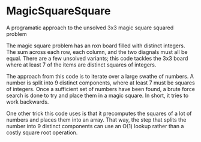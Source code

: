 # MagicSquareSquare
A programatic approach to the unsolved 3x3 magic square squared problem

The magic square problem has an nxn board filled with distinct integers. The sum across each row, each column, and the two diagnals must all be equal. There are a few unsolved variants; this code tackles the 3x3 board where at least 7 of the items are distinct squares of integers.

The approach from this code is to iterate over a large swathe of numbers. A number is split into 9 distinct components, where at least 7 must be squares of integers. Once a sufficient set of numbers have been found, a brute force search is done to try and place them in a magic square. In short, it tries to work backwards.

One other trick this code uses is that it precomputes the squares of a lot of numbers and places them into an array. That way, the step that splits the number into 9 distinct components can use an O(1) lookup rather than a costly square root operation.
